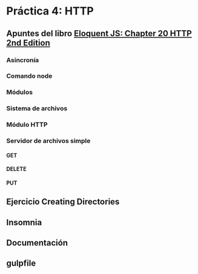 # Práctica 4: HTTP
## Apuntes del libro [Eloquent JS: Chapter 20 HTTP 2nd Edition](https://eloquentjavascript.net/2nd_edition/20_node.html)

### Asincronía
### Comando node 
### Módulos
### Sistema de archivos
### Módulo HTTP
### Servidor de archivos simple
#### GET
#### DELETE
#### PUT

## Ejercicio Creating Directories
## Insomnia
## Documentación
## gulpfile